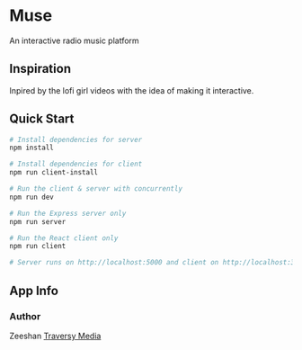 # Muse
An interactive radio music platform

## Inspiration
Inpired by the lofi girl videos with the idea of making it interactive.

## Quick Start

``` bash
# Install dependencies for server
npm install

# Install dependencies for client
npm run client-install

# Run the client & server with concurrently
npm run dev

# Run the Express server only
npm run server

# Run the React client only
npm run client

# Server runs on http://localhost:5000 and client on http://localhost:3000
```

## App Info

### Author

Zeeshan
[Traversy Media](http://www.traversymedia.com)

